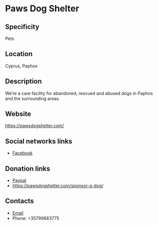 # Paws Dog Shelter

## Specificity
Pets

## Location
Cyprus, Paphos

## Description
We’re a care facility for abandoned, rescued and abused dogs in Paphos and the surrounding areas.

## Website
https://pawsdogshelter.com/

## Social networks links
- [Facebook](https://www.facebook.com/PawsDogShelter)

## Donation links
- [Paypal](https://www.paypal.com/paypalme/capcacy)
- https://pawsdogshelter.com/sponsor-a-dog/

## Contacts
- [Email](mailto:paws-capca@hotmail.co.uk)
- Phone: =35799683775
